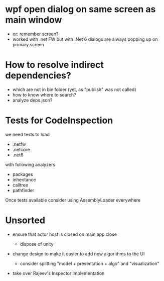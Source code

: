 
# wpf open dialog on same screen as main window

- or: remember screen?
- worked with .net FW but with .Net 6 dialogs are always popping up on primary screen

# How to resolve indirect dependencies?

- which are not in bin folder (yet, as "publish" was not called)
- how to know where to search?
- analyze deps.json?

# Tests for CodeInspection 

we need tests to load
- .netfw
- .netcore
- .net6

with following analyzers
- packages
- inheritance
- calltree
- pathfinder

Once tests available consider using AssemblyLoader everywhere

# Unsorted

- ensure that actor host is closed on main app close
  - dispose of unity

- change design to make it easier to add new algorithms to the UI
  - consider splitting "model + presentation + algo" and "visualization"

- take over Rajeev's Inspector implementation

